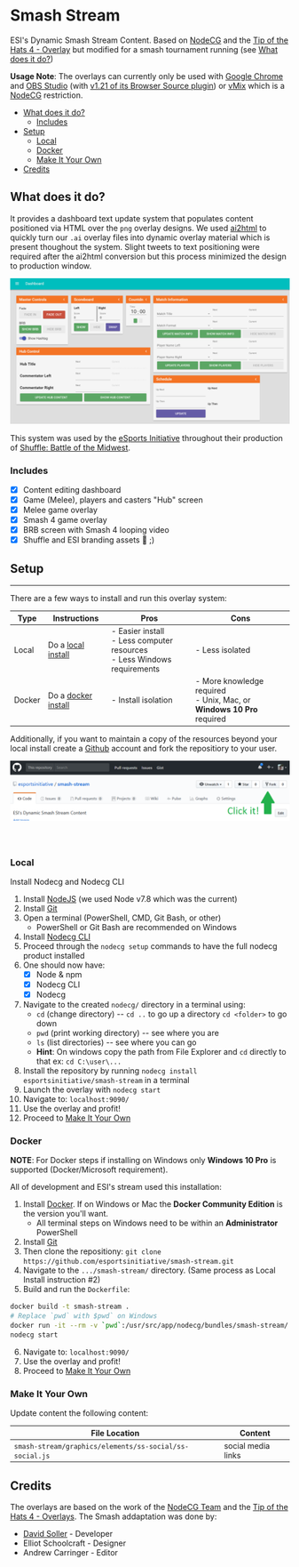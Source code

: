 # Smash Stream

ESI's Dynamic Smash Stream Content. Based on [NodeCG](http://nodecg.com) and the [Tip of the Hats 4 - Overlay](https://github.com/TipoftheHats/toth4-overlay) but modified for a smash tournament running (see [What does it do?](#what-does-it-do))

**Usage Note**: The overlays can currently only be used with [Google Chrome](https://www.google.com/chrome/) and [OBS Studio](https://obsproject.com/) (with [v1.21 of its Browser Source plugin](https://github.com/kc5nra/obs-browser/releases/tag/1.21)) or [vMix](http://www.vmix.com/) which is a [NodeCG](http://nodecg.com) restriction.

<!-- TOC depthFrom:2 -->

- [What does it do?](#what-does-it-do)
    - [Includes](#includes)
- [Setup](#setup)
    - [Local](#local)
    - [Docker](#docker)
    - [Make It Your Own](#make-it-your-own)
- [Credits](#credits)

<!-- /TOC -->

## What does it do?

It provides a dashboard text update system that populates content positioned via HTML over the `png` overlay designs. We used [ai2html](http://ai2html.org/) to quickly turn our `.ai` overlay files into dynamic overlay material which is present thoughout the system. Slight tweets to text positioning were required after the ai2html conversion but this process minimized the design to production window.

![Dashboard](readme-images/dashboard.PNG)

This system was used by the [eSports Initiative](http://esi.gg) throughout their production of [Shuffle: Battle of the Midwest](https://smash.gg/tournament/shuffle-battle-of-the-midwest).

### Includes

- [x] Content editing dashboard
- [x] Game (Melee), players and casters "Hub" screen
- [x] Melee game overlay
- [x] Smash 4 game overlay
- [x] BRB screen with Smash 4 looping video
- [x] Shuffle and ESI branding assets :tada: ;)

## Setup
---

There are a few ways to install and run this overlay system:

Type | Instructions | Pros | Cons
--- | --- | --- | ---
Local | Do a [local install](#local) | - Easier install <br> - Less computer resources <br> - Less Windows requirements | - Less isolated
Docker | Do a [docker install](#docker) | - Install isolation | - More knowledge required <br> - Unix, Mac, or **Windows 10 Pro** required

Additionally, if you want to maintain a copy of the resources beyond your local install create a [Github](https://github.com/) account and fork the repositiory to your user. <div style="height:150px;">![Github Fork](readme-images/github-fork.png)</div>


### Local

Install Nodecg and Nodecg CLI

1. Install [NodeJS](https://nodejs.org/) (we used Node v7.8 which was the current)
2. Install [Git](https://git-scm.com/)
3. Open a terminal (PowerShell, CMD, Git Bash, or other)
	- PowerShell or Git Bash are recommended on Windows
4. Install [Nodecg CLI](https://www.npmjs.com/package/nodecg-cli)
5. Proceed through the `nodecg setup` commands to have the full nodecg product installed
6. One should now have:
	- [x] Node & npm
	- [x] Nodecg CLI
	- [x] Nodecg
6. Navigate to the created `nodecg/` directory in a terminal using:
	- `cd` (change directory) -- `cd ..` to go up a directory `cd <folder>` to go down
	- `pwd` (print working directory) -- see where you are
	- `ls` (list directories) -- see where you can go
	- **Hint**: On windows copy the path from File Explorer and `cd` directly to that ex: `cd C:\user\...`
7. Install the repository by running `nodecg install esportsinitiative/smash-stream` in a terminal
8. Launch the overlay with `nodecg start`
9. Navigate to: `localhost:9090/`
10. Use the overlay and profit!
11. Proceed to [Make It Your Own](#make-it-your-own)

### Docker

**NOTE**: For Docker steps if installing on Windows only **Windows 10 Pro** is supported (Docker/Microsoft requirement).

All of development and ESI's stream used this installation:

1. Install [Docker](https://www.docker.com/). If on Windows or Mac the **Docker Community Edition** is the version you'll want.
	- All terminal steps on Windows need to be within an **Administrator** PowerShell
2. Install [Git](https://git-scm.com/)
3. Then clone the repositiony: `git clone https://github.com/esportsinitiative/smash-stream.git`
4. Navigate to the `.../smash-stream/` directory. (Same process as Local Install instruction #2)
5. Build and run the `Dockerfile`:

```bash
docker build -t smash-stream .
# Replace `pwd` with $pwd` on Windows
docker run -it --rm -v `pwd`:/usr/src/app/nodecg/bundles/smash-stream/ -p 9090:9090 smash-stream bash
nodecg start
```

6. Navigate to: `localhost:9090/`
7. Use the overlay and profit!
8. Proceed to [Make It Your Own](#make-it-your-own)

### Make It Your Own

Update content the following content:

File Location | Content
--- | ---
`smash-stream/graphics/elements/ss-social/ss-social.js` | social media links

## Credits

The overlays are based on the work of the [NodeCG Team](http://nodecg.com/) and the [Tip of the Hats 4 - Overlays](https://github.com/TipoftheHats/toth4-overlay). The Smash addaptation was done by:

- [David Soller](https://github.com/3ygun) - Developer
- Elliot Schoolcraft - Designer
- Andrew Carringer - Editor

